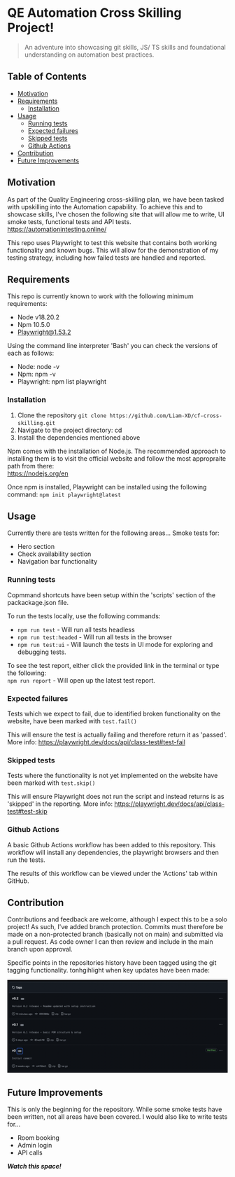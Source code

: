 # QE Automation Cross Skilling Project!

> An adventure into showcasing git skills, JS/ TS skills and foundational understanding on automation best practices.

## Table of Contents

- [Motivation](#motivation)
- [Requirements](#requirements)
  - [Installation](#installation)
- [Usage](#usage)
  - [Running tests](#running-tests)
  - [Expected failures](#expected-failures)
  - [Skipped tests](#skipped-tests)
  - [Github Actions](#github-actions)
- [Contribution](#contribution)
- [Future Improvements](#future-improvements)

## Motivation

As part of the Quality Engineering cross-skilling plan, we have been tasked with upskilling into the Automation capability.
To achieve this and to showcase skills, I've chosen the following site that will allow me to write, UI smoke tests, functional tests and API tests.
https://automationintesting.online/

This repo uses Playwright to test this website that contains both working functionality and known bugs. This will allow for the demonstration of my testing strategy, including how failed tests are handled and reported.

## Requirements

This repo is currently known to work with the following minimum requirements:

- Node v18.20.2
- Npm 10.5.0
- Playwright@1.53.2

Using the command line interpreter 'Bash' you can check the versions of each as follows:

- Node: node -v
- Npm: npm -v
- Playwright: npm list playwright

### Installation

1. Clone the repository
   `git clone https://github.com/Liam-XD/cf-cross-skilling.git`
2. Navigate to the project directory:
   cd <your-project-directory>
3. Install the dependencies mentioned above

Npm comes with the installation of Node.js. The recommended approach to installing them is to visit the official website and follow the most appropraite path from there:  
https://nodejs.org/en

Once npm is installed, Playwright can be installed using the following command:
`npm init playwright@latest`

## Usage

Currently there are tests written for the following areas...
Smoke tests for:

- Hero section
- Check availability section
- Navigation bar functionality

### Running tests

Copmmand shortcuts have been setup within the 'scripts' section of the packackage.json file.

To run the tests locally, use the following commands:

- `npm run test` - Will run all tests headless
- `npm run test:headed` - Will run all tests in the browser
- `npm run test:ui` - Will launch the tests in UI mode for exploring and debugging tests.

To see the test report, either click the provided link in the terminal or type the following:  
`npm run report` - Will open up the latest test report.

### Expected failures

Tests which we expect to fail, due to identified broken functionality on the website, have been marked with `test.fail()`

This will ensure the test is actually failing and therefore return it as 'passed'.
More info: https://playwright.dev/docs/api/class-test#test-fail

### Skipped tests

Tests where the functionality is not yet implemented on the website have been marked with `test.skip()`

This will ensure Playwright does not run the script and instead returns is as 'skipped' in the reporting.
More info: https://playwright.dev/docs/api/class-test#test-skip

### Github Actions

A basic Github Actions workflow has been added to this repository. This workflow will install any dependencies, the playwright browsers and then run the tests.

The results of this workflow can be viewed under the 'Actions' tab within GitHub.

## Contribution

Contributions and feedback are welcome, although I expect this to be a solo project!
As such, I've added branch protection.
Commits must therefore be made on a non-protected branch (basically not on main) and submitted via a pull request.
As code owner I can then review and include in the main branch upon approval.

Specific points in the repositories history have been tagged using the git tagging functionality. tonhgihlight when key updates have been made:

![Image of repository tagging history](media/git-tagging-history.png)

## Future Improvements

This is only the beginning for the repository.
While some smoke tests have been written, not all areas have been covered.
I would also like to write tests for...

- Room booking
- Admin login
- API calls

_**Watch this space!**_
